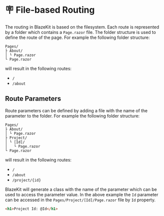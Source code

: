 # 🪧 File-based Routing
The routing in BlazeKit is based on the filesystem. Each route is represented by a folder which contains a `Page.razor` file.
The folder structure is used to define the route of the page. For example the following folder structure:
```
Pages/
├ About/
│ └ Page.razor
└ Page.razor
```
will result in the following routes:
- `/`
- `/about`

## Route Parameters
Route parameters can be defined by adding a file with the name of the parameter to the folder.
For example the following folder structure:
```
Pages/
├ About/
│ └ Page.razor
├ Project/
│ └ [Id]/
│   └ Page.razor
└ Page.razor
```
will result in the following routes:
- `/`
- `/about`
- `/project/{id}`

BlazeKit will generate a class with the name of the parameter which can be used to access the parameter value.
In the above example the `Id` parameter can be accessed in the `Pages/Project/[Id]/Page.razor` file by `Id` property.
```html
<h1>Project Id: @Id</h1>
```

